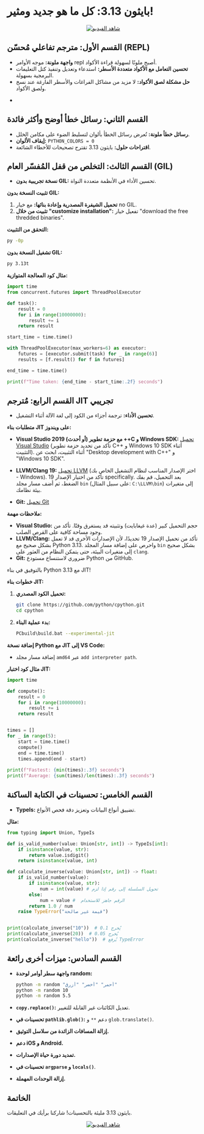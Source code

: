 
# بايثون 3.13: كل ما هو جديد ومثير!
<center>
  <a href="https://youtu.be/DE77J_HIixo">
    <img src="https://img.youtube.com/vi/DE77J_HIixo/0.jpg" alt="شاهد الفيديو">
  </a>
</center>

## القسم الأول: مترجم تفاعلي مُحسّن (REPL)

- **واجهة ملونة:**  موجه الأوامر repl أصبح ملونًا لسهولة قراءة الأكواد.
- **تحسين التعامل مع الأكواد متعددة الأسطر:**  استدعاء وتعديل وتنفيذ كتل التعليمات البرمجية بسهولة.
- **حل مشكلة لصق الأكواد:**  لا مزيد من مشاكل الفراغات والأسطر الفارغة عند نسخ ولصق الأكواد.

*

## القسم الثاني: رسائل خطأ أوضح وأكثر فائدة

- **رسائل خطأ ملونة:**  تُعرض رسائل الخطأ بألوان لتسليط الضوء على مكامن الخلل.
- **إيقاف الألوان:** `PYTHON_COLORS = 0`
- **اقتراحات حلول:**  بايثون 3.13 تقترح تصحيحات للأخطاء الشائعة.


## القسم الثالث: التخلص من قفل المُفسّر العام (GIL)

- **نسخة تجريبية بدون GIL:**  تحسين الأداء في الأنظمة متعددة النواة.

**تثبيت النسخة بدون GIL:**

1. **تحميل الشيفرة المصدرية وإعادة بنائها:** مع خيار no GIL.
2. **تثبيت من خلال "customize installation":**  تفعيل خيار "download the free thredded binaries".

**التحقق من التثبيت:**

```bash
py -0p
```

**تشغيل النسخة بدون GIL:**

```bash
py 3.13t
```

**مثال كود المعالجة المتوازية:**

```python
import time
from concurrent.futures import ThreadPoolExecutor

def task():
    result = 0
    for i in range(10000000):
        result += i
    return result

start_time = time.time()

with ThreadPoolExecutor(max_workers=6) as executor:
    futures = [executor.submit(task) for _ in range(6)]
    results = [f.result() for f in futures]

end_time = time.time()

print(f"Time taken: {end_time - start_time:.2f} seconds")
```

## القسم الرابع: مُترجم JIT تجريبي

- **تحسين الأداء:**  ترجمة أجزاء من الكود إلى لغة الآلة أثناء التشغيل.

**متطلبات بناء JIT على ويندوز:**

- **Visual Studio 2019 (أو أحدث) مع حزمة تطوير ++C و Windows SDK:**  [تحميل Visual Studio](https://visualstudio.microsoft.com/vs/) (تأكد من تحديد حزمة تطوير  C++ و Windows 10 SDK أثناء التثبيت).  أثناء التثبيت، ابحث عن "Desktop development with C++" و "Windows 10 SDK".

- **LLVM/Clang 19:** [تحميل LLVM](https://releases.llvm.org/download.html) (اختر الإصدار المناسب لنظام التشغيل الخاص بك - Windows).  تأكد من اختيار الإصدار 19 specifically.  بعد التحميل، قم بفك الضغط، ثم أضف مسار مجلد `bin` (على سبيل المثال: `C:\LLVM\bin`) إلى متغيرات بيئة نظامك.

- **Git:** [تحميل Git](https://git-scm.com/downloads)


**ملاحظات مهمة:**

* **Visual Studio:**  حجم التحميل كبير (عدة غيغابايت) وتثبيته قد يستغرق وقتًا.  تأكد من وجود مساحة كافية على القرص الصلب.
* **LLVM/Clang:** تأكد من تحميل الإصدار 19 تحديدًا، لأن الإصدارات الأخرى قد لا تعمل بشكل صحيح مع Python 3.13.  واحرص على إضافة مسار المجلد `bin` بشكل صحيح إلى متغيرات البيئة، حتى يتمكن النظام من العثور على  `clang`.
* **Git:**  ضروري لاستنساخ مستودع Python من GitHub.

بالتوفيق في بناء Python 3.13 مع JIT!

**خطوات بناء JIT:**

1. **تحميل الكود المصدري:**
   ```bash
   git clone https://github.com/python/cpython.git
   cd cpython
   ```

2. **بدء عملية البناء:**
   ```bash
   PCbuild\build.bat --experimental-jit
   ```

**إضافة نسخة Python مع JIT إلى VS Code:**

- إضافة مسار مجلد `amd64`  عبر `add interpreter path`.

**مثال كود اختبار JIT:**

```python
import time

def compute():
    result = 0
    for i in range(10000000):
        result += i
    return result


times = []
for _ in range(5):
    start = time.time()
    compute()
    end = time.time()
    times.append(end - start)
    
print(f"Fastest: {min(times):.3f} seconds")
print(f"Average: {sum(times)/len(times):.3f} seconds")


```


## القسم الخامس: تحسينات في الكتابة الساكنة

- **TypeIs:**  تضييق أنواع البيانات وتعزيز دقة فحص الأنواع.

**مثال:**

```python
from typing import Union, TypeIs

def is_valid_number(value: Union[str, int]) -> TypeIs[int]:
    if isinstance(value, str):
        return value.isdigit()
    return isinstance(value, int)

def calculate_inverse(value: Union[str, int]) -> float:
    if is_valid_number(value):
        if isinstance(value, str):
            num = int(value) # تحويل السلسلة إلى رقم إذا لزم
        else:
            num = value #  الرقم جاهز للاستخدام
        return 1.0 / num
    raise TypeError("قيمة غير صالحة")


print(calculate_inverse("10"))  # يُخرج 0.1
print(calculate_inverse(20))  # يُخرج 0.05
print(calculate_inverse("hello"))  # يُرفع TypeError
```


## القسم السادس: ميزات أخرى رائعة

- **واجهة سطر أوامر لوحدة random:**
    ```bash
    python -m random "أحمر" "أخضر" "أزرق"
    python -m random 10
    python -m random 5.5
    ```

- **`copy.replace()`:**  تعديل الكائنات غير القابلة للتغيير.

- **تحسينات في `pathlib.glob()`:**  دعم `**` و `glob.translate()`.

- **إزالة المسافات الزائدة من سلاسل التوثيق.**

- **دعم iOS و Android.**

- **تمديد دورة حياة الإصدارات.**

- **تحسينات في `argparse` و `locals()`**.

- **إزالة الوحدات المهملة.**



## الخاتمة

بايثون 3.13 مليئة بالتحسينات! شاركنا برأيك في التعليقات.

<center>
  <a href="https://youtu.be/DE77J_HIixo">
    <img src="https://img.youtube.com/vi/DE77J_HIixo/0.jpg" alt="شاهد الفيديو">
  </a>
</center>
